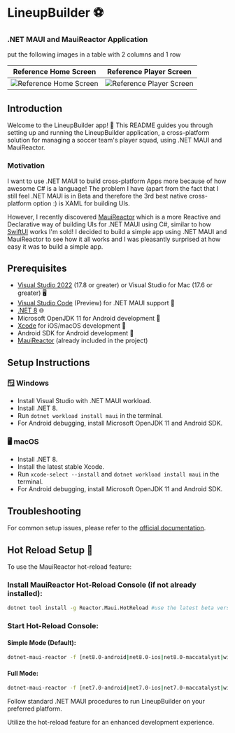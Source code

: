 # LineupBuilder ⚽️
### .NET MAUI and MauiReactor Application

put the following images in a table with 2 columns and 1 row


| Reference Home Screen | Reference Player Screen |
| --- | --- |
| ![Reference Home Screen](https://res.cloudinary.com/tiyeni/image/upload/v1704444193/squad-reference.jpg) | ![Reference Player Screen](https://res.cloudinary.com/tiyeni/image/upload/v1704444368/player-details.jpg) |


## Introduction

Welcome to the LineupBuilder app! 🚀 This README guides you through setting up and running the LineupBuilder application, a cross-platform solution for managing a soccer team's player squad, using .NET MAUI and MauiReactor.

### Motivation
I want to use .NET MAUI to build cross-platform Apps more because of how awesome C# is a language!  The problem I have (apart from the fact that I still feel .NET MAUI is in Beta and therefore the 3rd best native cross-platform option :) is XAML for building UIs.

However, I recently discovered [MauiReactor](https://adospace.gitbook.io/mauireactor/) which is a more Reactive and Declarative way of building UIs for .NET MAUI using C#, similar to how [SwiftUI](https://developer.apple.com/xcode/swiftui/) works I'm sold!  I decided to build a simple app using .NET MAUI and MauiReactor to see how it all works and I was pleasantly surprised at how easy it was to build a simple app.

## Prerequisites

- [Visual Studio 2022](https://visualstudio.microsoft.com/vs/) (17.8 or greater) or Visual Studio for Mac (17.6 or greater) 🖥️
- [Visual Studio Code](https://code.visualstudio.com/) (Preview) for .NET MAUI support 📝
- [.NET 8](https://dotnet.microsoft.com/en-us/download/dotnet/8.0) 🌐
- Microsoft OpenJDK 11 for Android development 📱
- [Xcode](https://developer.apple.com/xcode/) for iOS/macOS development 🍏
- Android SDK for Android development 🤖
- [MauiReactor](https://adospace.gitbook.io/mauireactor/) (already included in the project)

## Setup Instructions

### 🪟 Windows

- Install Visual Studio with .NET MAUI workload.
- Install .NET 8.
- Run `dotnet workload install maui` in the terminal.
- For Android debugging, install Microsoft OpenJDK 11 and Android SDK.

### 🖥️ macOS

- Install .NET 8.
- Install the latest stable Xcode.
- Run `xcode-select --install` and `dotnet workload install maui` in the terminal.
- For Android debugging, install Microsoft OpenJDK 11 and Android SDK.

## Troubleshooting

For common setup issues, please refer to the [official documentation](https://learn.microsoft.com/en-us/dotnet/maui/get-started/installation?view=net-maui-8.0&tabs=visual-studio-code).

## Hot Reload Setup 🔄

To use the MauiReactor hot-reload feature:

### Install MauiReactor Hot-Reload Console (if not already installed):

```bash
dotnet tool install -g Reactor.Maui.HotReload #use the latest beta version for .NET 8
```

### Start Hot-Reload Console:

#### Simple Mode (Default):

```bash
dotnet-maui-reactor -f [net8.0-android|net8.0-ios|net8.0-maccatalyst|windows10.0.19041.0]
```

#### Full Mode:

```bash
dotnet-maui-reactor -f [net7.0-android|net7.0-ios|net7.0-maccatalyst|windows10.0.19041.0] --mode Full
```

Follow standard .NET MAUI procedures to run LineupBuilder on your preferred platform. 

Utilize the hot-reload feature for an enhanced development experience.